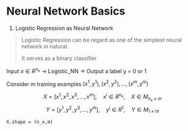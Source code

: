 # Neural Network Basics

1. Logistic Regression as Neural Network

> Logistic Regression can be regard as one of the simplest neural network in natural.
> 
> It serves as a binary classifier

Input $x \in R^{n_x}$ $\rightarrow$ Logistic_NN $\rightarrow$ Output a label y = 0 or 1

Consider m training examples $(x^1,y^1), (x^2, y^2),..., (x^m, y^m)$

$$X = [x^1, x^2, x^3, ..., x^m], \quad x^i \in R^{n_x}, \quad X \in M_{n_x \times m}$$
$$Y = [y^1, y^2, y^3, ..., y^m], \quad y^i \in R^1    , \quad Y \in M_{1 \times m}$$


```
X.shape = (n_x,m)
```

